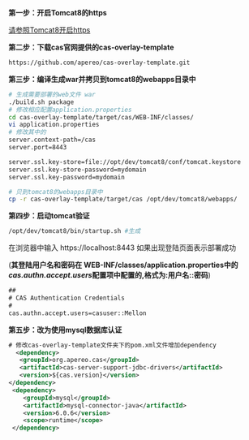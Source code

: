 **第一步：开启Tomcat8的https**

[请参照Tomcat8开启https](Tomcat8开启https.md)


**第二步：下载cas官网提供的cas-overlay-template**

```Bash
https://github.com/apereo/cas-overlay-template.git
```

**第三步：编译生成war并拷贝到tomcat8的webapps目录中**

```Bash
# 生成需要部署的web文件 war
./build.sh package
# 修改相应配置application.properties
cd cas-overlay-template/target/cas/WEB-INF/classes/
vi application.properties
# 修改其中的 
server.context-path=/cas
server.port=8443

server.ssl.key-store=file://opt/dev/tomcat8/conf/tomcat.keystore
server.ssl.key-store-password=mydomain
server.ssl.key-password=mydomain

# 贝到tomcat8的webapps目录中
cp -r cas-overlay-template/target/cas /opt/dev/tomcat8/webapps/
```

**第四步：启动tomcat验证**

```Bash
/opt/dev/tomcat8/bin/startup.sh #生成

```
在浏览器中输入 https://localhost:8443 如果出现登陆页面表示部署成功

(**其登陆用户名和密码在 WEB-INF/classes/application.properties中的*cas.authn.accept.users*配置项中配置的,格式为:用户名::密码**)
```XML
##
# CAS Authentication Credentials
#
cas.authn.accept.users=casuser::Mellon
```

**第五步：改为使用mysql数据库认证**

``` XML
# 修改cas-overlay-template文件夹下的pom.xml文件增加dependency
  <dependency>
   <groupId>org.apereo.cas</groupId>
   <artifactId>cas-server-support-jdbc-drivers</artifactId>
   <version>${cas.version}</version>
</dependency>
 <dependency>
    <groupId>mysql</groupId>
    <artifactId>mysql-connector-java</artifactId>
    <version>6.0.6</version>
    <scope>runtime</scope>
 </dependency>
```
